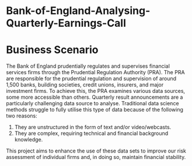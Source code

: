 # Bank-of-England-Analysing-Quarterly-Earnings-Call

# Business Scenario
The Bank of England prudentially regulates and supervises financial services firms through the Prudential Regulation Authority (PRA). The PRA are responsible for the prudential regulation and supervision of around 1,500 banks, building societies, credit unions, insurers, and major investment firms.  To achieve this, the PRA examines various data sources, some more accessible than others. Quarterly result announcements are a particularly challenging data source to analyse. Traditional data science methods struggle to fully utilise this type of data because of the following two reasons:

1. They are unstructured in the form of text and/or video/webcasts.
2. They are complex, requiring technical and financial background knowledge.

This project aims to enhance the use of these data sets to improve our risk assessment of individual firms and, in doing so, maintain financial stability.
